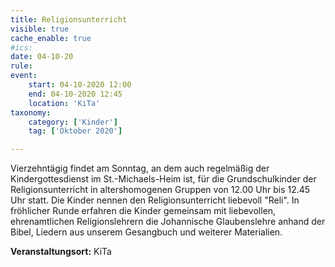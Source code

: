 ```yaml
---
title: Religionsunterricht
visible: true
cache_enable: true
#ics: 
date: 04-10-20
rule: 
event:
	start: 04-10-2020 12:00
	end: 04-10-2020 12:45
	location: 'KiTa'
taxonomy:
	category: ['Kinder']
	tag: ['Oktober 2020']

---
```

Vierzehntägig findet am Sonntag, an dem auch regelmäßig der Kindergottesdienst im St.-Michaels-Heim ist, für die Grundschulkinder der Religionsunterricht in altershomogenen Gruppen von 12.00 Uhr bis 12.45 Uhr statt. Die Kinder nennen den Religionsunterricht liebevoll "Reli". In fröhlicher Runde erfahren die Kinder gemeinsam mit liebevollen, ehrenamtlichen Religionslehrern die Johannische Glaubenslehre anhand der Bibel, Liedern aus unserem Gesangbuch und weiterer Materialien.



**Veranstaltungsort:** KiTa

